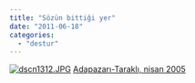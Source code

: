 ```yaml
---
title: "Sözün bittiği yer"
date: "2011-06-18"
categories: 
  - "destur"
---
```


[![dscn1312.JPG](/uploads/2011/06/dscn1312.jpg)](/uploads/2011/06/dscn1312.jpg "dscn1312.JPG") [Adapazarı-Taraklı, nisan 2005](/uploads/2011/06/dscn1312.jpg "dscn1312.JPG")
